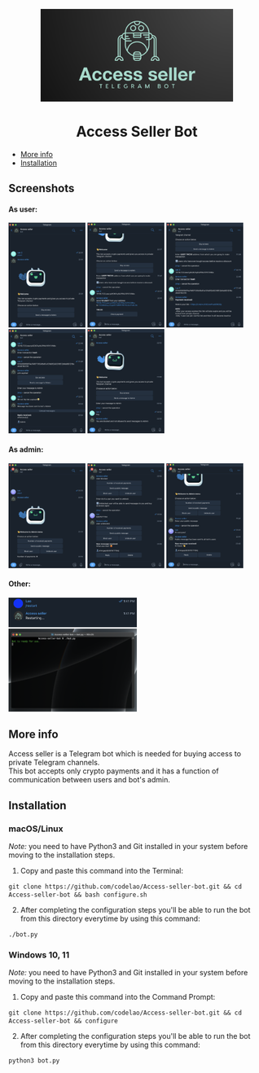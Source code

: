 <p align="center">
  <img src="READMEimages/banner.png" width="75%">
</p>

<h1 align="center">
    Access Seller Bot
</h1>

* [More info](#more-info)
* [Installation](#installation)


## Screenshots
#### As user:
<p>
  <img src="READMEimages/user1.png" width="30%">
  <img src="READMEimages/user2.png" width="30%">
  <img src="READMEimages/user3.png" width="30%">
  <img src="READMEimages/user4.png" width="30%">
  <img src="READMEimages/user5.png" width="30%">
</p>

#### As admin:
<p>
  <img src="READMEimages/admin1.png" width="30%">
  <img src="READMEimages/admin2.png" width="30%">
  <img src="READMEimages/admin3.png" width="30%">
</p>

#### Other:
<p>
  <img src="READMEimages/restart.png" width="50%">
  <img src="READMEimages/running.png" width="50%">
</p>


## More info
Access seller is a Telegram bot which is needed for buying access to private Telegram channels.<br>This bot accepts only crypto payments and it has a function of communication between users and bot's admin.


## Installation
### macOS/Linux
*Note:* you need to have Python3 and Git installed in your system before moving to the installation steps.
1. Copy and paste this command into the Terminal:
```
git clone https://github.com/codelao/Access-seller-bot.git && cd Access-seller-bot && bash configure.sh
```
2. After completing the configuration steps you'll be able to run the bot from this directory everytime by using this command:
```
./bot.py
```

### Windows 10, 11
*Note:* you need to have Python3 and Git installed in your system before moving to the installation steps.
1. Copy and paste this command into the Command Prompt:
```
git clone https://github.com/codelao/Access-seller-bot.git && cd Access-seller-bot && configure
```
2. After completing the configuration steps you'll be able to run the bot from this directory everytime by using this command:
```
python3 bot.py
```

